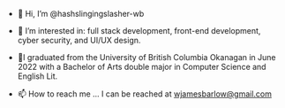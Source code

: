 - 👋 Hi, I’m @hashslingingslasher-wb

- 👀 I’m interested in: 
full stack development, front-end development, cyber security, and UI/UX design.

- 🌱I graduated from the University of British Columbia Okanagan in June 2022 with a Bachelor of Arts double major in Computer Science and English Lit.


- 📫 How to reach me ...
I can be reached at wjamesbarlow@gmail.com

<!---
hashslingingslasher-wb/hashslingingslasher-wb is a ✨ special ✨ repository because its `README.md` (this file) appears on your GitHub profile.
You can click the Preview link to take a look at your changes.
--->
